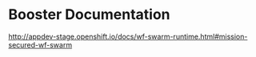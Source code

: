 
# Booster Documentation

<http://appdev-stage.openshift.io/docs/wf-swarm-runtime.html#mission-secured-wf-swarm>
